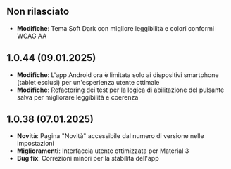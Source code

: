 ## Non rilasciato

- **Modifiche**: Tema Soft Dark con migliore leggibilità e colori conformi WCAG AA

## 1.0.44 (09.01.2025)

- **Modifiche**: L'app Android ora è limitata solo ai dispositivi smartphone (tablet esclusi) per un'esperienza utente ottimale
- **Modifiche**: Refactoring dei test per la logica di abilitazione del pulsante salva per migliorare leggibilità e coerenza

## 1.0.38 (07.01.2025)

- **Novità**: Pagina "Novità" accessibile dal numero di versione nelle impostazioni
- **Miglioramenti**: Interfaccia utente ottimizzata per Material 3
- **Bug fix**: Correzioni minori per la stabilità dell'app